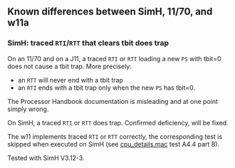 ## Known differences between SimH, 11/70, and w11a

### SimH: traced `RTI`/`RTT` that clears tbit does trap

On an 11/70 and on a J11, a traced `RTI` or `RTT` loading a new `PS` with
tbit=0 does not cause a tbit trap. More precisely:
- an `RTT` will never end with a tbit trap
- an `RTI` ends with a tbit trap only when the new `PS` has tbit=0.

The Processor Handbook documentation is misleading and at one point simply wrong.

On SimH, a traced `RTI` or `RTT` does trap.
Confirmed deficiency, will be fixed.

The w11 implements traced `RTI` or `RTT` correctly, the corresponding test
is skipped when executed on SimH
(see [cpu_details.mac](../tools/tcode/cpu_details.mac) test A4.4 part 8).

Tested with SimH V3.12-3.
